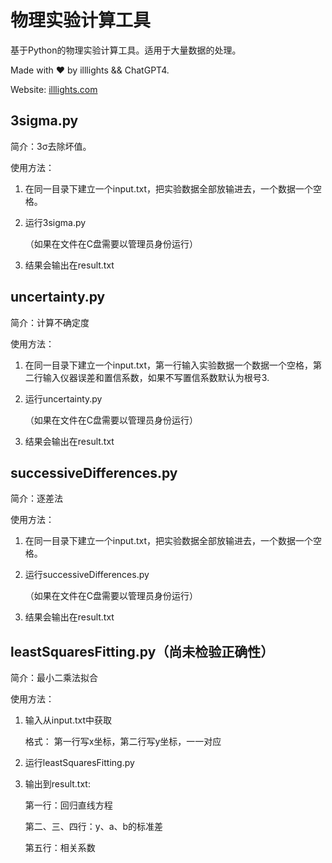 # 物理实验计算工具
基于Python的物理实验计算工具。适用于大量数据的处理。

Made with ❤️ by illlights && ChatGPT4.

Website: [illlights.com](https://www.illlights.com)



## 3sigma.py

简介：3σ去除坏值。

使用方法：

1. 在同一目录下建立一个input.txt，把实验数据全部放输进去，一个数据一个空格。

2. 运行3sigma.py

   （如果在文件在C盘需要以管理员身份运行）

3. 结果会输出在result.txt



## uncertainty.py

简介：计算不确定度

使用方法：

1. 在同一目录下建立一个input.txt，第一行输入实验数据一个数据一个空格，第二行输入仪器误差和置信系数，如果不写置信系数默认为根号3.

2. 运行uncertainty.py

   （如果在文件在C盘需要以管理员身份运行）

3. 结果会输出在result.txt



## successiveDifferences.py

简介：逐差法

使用方法：

1. 在同一目录下建立一个input.txt，把实验数据全部放输进去，一个数据一个空格。

2. 运行successiveDifferences.py

   （如果在文件在C盘需要以管理员身份运行）

3. 结果会输出在result.txt



## leastSquaresFitting.py（尚未检验正确性）

简介：最小二乘法拟合

使用方法：

1. 输入从input.txt中获取

   格式： 第一行写x坐标，第二行写y坐标，一一对应 

2. 运行leastSquaresFitting.py

3. 输出到result.txt: 

   第一行：回归直线方程 

   第二、三、四行：y、a、b的标准差 

   第五行：相关系数
